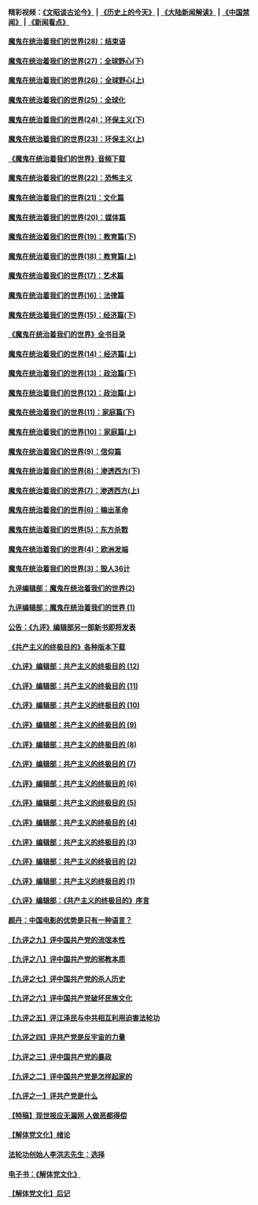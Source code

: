 #### 精彩视频：[《文昭谈古论今》](http://45.76.195.252/wenzhao) | [《历史上的今天》](http://45.76.195.252/today-in-history) | [《大陆新闻解读》](http://45.76.195.252/ntdtv-comedy) | [《中国禁闻》](http://45.76.195.252/ntdtv-news) | [《新闻看点》](http://45.76.195.252/news-insight) 

 #### [魔鬼在统治着我们的世界(28)：结束语](../pages/nsc422/n10936246.md?t=02122131) 

#### [魔鬼在统治着我们的世界(27)：全球野心(下)](../pages/nsc422/n10928319.md?t=02122131) 

#### [魔鬼在统治着我们的世界(26)：全球野心(上)](../pages/nsc422/n10900318.md?t=02122131) 

#### [魔鬼在统治着我们的世界(25)：全球化](../pages/nsc422/n10788205.md?t=02122131) 

#### [魔鬼在统治着我们的世界(24)：环保主义(下)](../pages/nsc422/n10695307.md?t=02122131) 

#### [魔鬼在统治着我们的世界(23)：环保主义(上)](../pages/nsc422/n10688613.md?t=02122131) 

#### [《魔鬼在统治着我们的世界》音频下载](../pages/nsc422/n10635553.md?t=02122131) 

#### [魔鬼在统治着我们的世界(22)：恐怖主义](../pages/nsc422/n10614727.md?t=02122131) 

#### [魔鬼在统治着我们的世界(21)：文化篇](../pages/nsc422/n10597706.md?t=02122131) 

#### [魔鬼在统治着我们的世界(20)：媒体篇](../pages/nsc422/n10586579.md?t=02122131) 

#### [魔鬼在统治着我们的世界(19)：教育篇(下)](../pages/nsc422/n10564808.md?t=02122131) 

#### [魔鬼在统治着我们的世界(18)：教育篇(上)](../pages/nsc422/n10526970.md?t=02122131) 

#### [魔鬼在统治着我们的世界(17)：艺术篇](../pages/nsc422/n10499093.md?t=02122131) 

#### [魔鬼在统治着我们的世界(16)：法律篇](../pages/nsc422/n10485969.md?t=02122131) 

#### [魔鬼在统治着我们的世界(15)：经济篇(下)](../pages/nsc422/n10469975.md?t=02122131) 

#### [《魔鬼在统治着我们的世界》全书目录](../pages/nsc422/n10464261.md?t=02122131) 

#### [魔鬼在统治着我们的世界(14)：经济篇(上)](../pages/nsc422/n10457370.md?t=02122131) 

#### [魔鬼在统治着我们的世界(13)：政治篇(下)](../pages/nsc422/n10448270.md?t=02122131) 

#### [魔鬼在统治着我们的世界(12)：政治篇(上)](../pages/nsc422/n10444576.md?t=02122131) 

#### [魔鬼在统治着我们的世界(11)：家庭篇(下)](../pages/nsc422/n10440961.md?t=02122131) 

#### [魔鬼在统治着我们的世界(10)：家庭篇(上)](../pages/nsc422/n10435448.md?t=02122131) 

#### [魔鬼在统治着我们的世界(9)：信仰篇](../pages/nsc422/n10432159.md?t=02122131) 

#### [魔鬼在统治着我们的世界(8)：渗透西方(下)](../pages/nsc422/n10429603.md?t=02122131) 

#### [魔鬼在统治着我们的世界(7)：渗透西方(上)](../pages/nsc422/n10426013.md?t=02122131) 

#### [魔鬼在统治着我们的世界(6)：输出革命](../pages/nsc422/n10421536.md?t=02122131) 

#### [魔鬼在统治着我们的世界(5)：东方杀戮](../pages/nsc422/n10417707.md?t=02122131) 

#### [魔鬼在统治着我们的世界(4)：欧洲发端](../pages/nsc422/n10414890.md?t=02122131) 

#### [魔鬼在统治着我们的世界(3)：毁人36计](../pages/nsc422/n10411583.md?t=02122131) 

#### [九评编辑部：魔鬼在统治着我们的世界(2)](../pages/nsc422/n10410036.md?t=02122131) 

#### [九评编辑部：魔鬼在统治着我们的世界 (1)](../pages/nsc422/n10406825.md?t=02122131) 

#### [公告：《九评》编辑部另一部新书即将发表](../pages/nsc422/n10405104.md?t=02122131) 

#### [《共产主义的终极目的》各种版本下载](../pages/nsc422/n10022138.md?t=02122131) 

#### [《九评》编辑部：共产主义的终极目的 (12)](../pages/nsc422/n9933272.md?t=02122131) 

#### [《九评》编辑部：共产主义的终极目的 (11)](../pages/nsc422/n9924973.md?t=02122131) 

#### [《九评》编辑部：共产主义的终极目的 (10)](../pages/nsc422/n9920883.md?t=02122131) 

#### [《九评》编辑部：共产主义的终极目的 (9)](../pages/nsc422/n9916363.md?t=02122131) 

#### [《九评》编辑部：共产主义的终极目的 (8)](../pages/nsc422/n9912488.md?t=02122131) 

#### [《九评》编辑部：共产主义的终极目的 (7)](../pages/nsc422/n9901176.md?t=02122131) 

#### [《九评》编辑部：共产主义的终极目的 (6)](../pages/nsc422/n9899359.md?t=02122131) 

#### [《九评》编辑部：共产主义的终极目的 (5)](../pages/nsc422/n9893174.md?t=02122131) 

#### [《九评》编辑部：共产主义的终极目的 (4)](../pages/nsc422/n9891246.md?t=02122131) 

#### [《九评》编辑部：共产主义的终极目的 (3)](../pages/nsc422/n9879879.md?t=02122131) 

#### [《九评》编辑部：共产主义的终极目的 (2)](../pages/nsc422/n9876205.md?t=02122131) 

#### [《九评》编辑部：共产主义的终极目的 (1)](../pages/nsc422/n9865857.md?t=02122131) 

#### [《九评》编辑部：《共产主义的终极目的》序言](../pages/nsc422/n9862666.md?t=02122131) 

#### [颜丹：中国电影的优势是只有一种语言？](../pages/nsc422/n9583062.md?t=02122131) 

#### [【九评之九】评中国共产党的流氓本性](../pages/nsc422/n737542.md?t=02122131) 

#### [【九评之八】评中国共产党的邪教本质](../pages/nsc422/n735942.md?t=02122131) 

#### [【九评之七】评中国共产党的杀人历史](../pages/nsc422/n733806.md?t=02122131) 

#### [【九评之六】评中国共产党破坏民族文化](../pages/nsc422/n731667.md?t=02122131) 

#### [【九评之五】评江泽民与中共相互利用迫害法轮功](../pages/nsc422/n730058.md?t=02122131) 

#### [【九评之四】评共产党是反宇宙的力量](../pages/nsc422/n727814.md?t=02122131) 

#### [【九评之三】评中国共产党的暴政](../pages/nsc422/n725597.md?t=02122131) 

#### [【九评之二】评中国共产党是怎样起家的](../pages/nsc422/n723946.md?t=02122131) 

#### [【九评之一】评共产党是什么](../pages/nsc422/n722529.md?t=02122131) 

#### [【特稿】现世报应无漏网 人做恶都得偿](../pages/nsc422/n4215167.md?t=02122131) 

#### [【解体党文化】绪论](../pages/nsc422/n1449356.md?t=02122131) 

#### [法轮功创始人李洪志先生：选择](../pages/nsc422/n3580738.md?t=02122131) 

#### [电子书：《解体党文化》](../pages/nsc422/n1573484.md?t=02122131) 

#### [【解体党文化】后记](../pages/nsc422/n1531999.md?t=02122131) 

